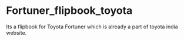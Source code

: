 # Fortuner_flipbook_toyota
Its a flipbook for Toyota Fortuner which is already a part of toyota india website.

